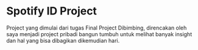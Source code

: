 # Spotify ID Project
Project yang dimulai dari tugas Final Project Dibimbing, direncakan oleh saya menjadi project pribadi bangun tumbuh untuk melihat banyak insight dan hal yang bisa dibagikan dikemudian hari.
